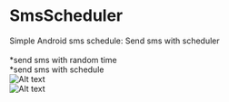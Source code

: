 SmsScheduler
============
Simple Android sms schedule: Send sms with scheduler
<br/>
<br/>*send sms with random time
<br/>*send sms with schedule
<br/>
![Alt text](http://i453.photobucket.com/albums/qq254/mrhungonline/device-2014-10-22-172242_zps8071e631.png "screenshot 1")
<br/>
![Alt text](http://i453.photobucket.com/albums/qq254/mrhungonline/device-2014-10-22-172349_zpsbceba6e4.png "screenshot 2")

